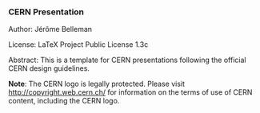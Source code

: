 ### CERN Presentation

Author: Jérôme Belleman

License: LaTeX Project Public License 1.3c

Abstract: This is a template for CERN presentations following the official CERN design guidelines.

**Note**: The CERN logo is legally protected. Please visit http://copyright.web.cern.ch/ for information on the terms of use of CERN content, including the CERN logo.
